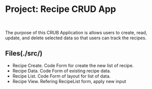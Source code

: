 <h1> Project: Recipe CRUD App </h1>
<br>
<p>The purpose of this CRUB Application is allows users to create, read, update, and delete selected data so that users can track the recipes.</p>

<h2>Files(./src/)</h2>
<ul>
        <li>Recipe Create. Code Form for create the new list of recipe.</li>
        <li>Recipe Data. Code Form of existing recipe data.</li>
        <li>Recipe List. Code Form of layout for list of data.</li>
        <li>Recipe View. Refering RecipeList form, apply new input</li>
</ul>
